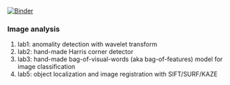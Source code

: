 [![Binder](https://mybinder.org/badge_logo.svg)](https://mybinder.org/v2/gh/Odessit007/image-analysis/master)

### Image analysis

1. lab1: anomality detection with wavelet transform
2. lab2: hand-made Harris corner detector
3. lab3: hand-made bag-of-visual-words (aka bag-of-features) model for image classification
4. lab5: object localization and image registration with SIFT/SURF/KAZE
